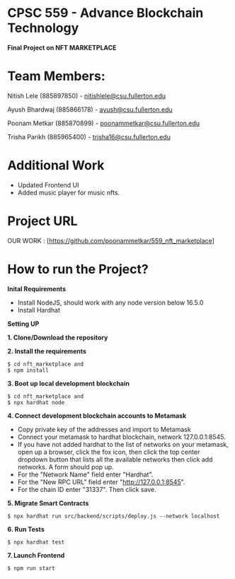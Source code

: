 

# CPSC 559 - Advance Blockchain Technology

**Final Project on NFT MARKETPLACE**

# Team Members:

Nitish Lele    (885897850) -  nitishlele@csu.fullerton.edu

Ayush Bhardwaj (885866178) -  ayush@csu.fullerton.edu

Poonam Metkar  (885870899) -  poonammetkar@csu.fullerton.edu

Trisha Parikh  (885965400) -  trisha16@csu.fullerton.edu



# Additional Work
- Updated Frontend UI
- Added music player for music nfts. 





# Project URL
OUR WORK : [https://github.com/poonammetkar/559_nft_marketplace]


# How to run the Project?
**Inital Requirements**
- Install NodeJS, should work with any node version below 16.5.0
- Install Hardhat

**Setting UP**

**1. Clone/Download the repository**

**2. Install the requirements**
```
$ cd nft_marketplace and 
$ npm install
```
**3. Boot up local development blockchain**
```
$ cd nft_marketplace and 
$ npx hardhat node
```
**4. Connect development blockchain accounts to Metamask**

- Copy private key of the addresses and import to Metamask
- Connect your metamask to hardhat blockchain, network 127.0.0.1:8545.
- If you have not added hardhat to the list of networks on your metamask, open up a browser, click the fox icon, then click the top center dropdown button that lists all the available networks then click add networks. A form should pop up. 
- For the "Network Name" field enter "Hardhat". 
- For the "New RPC URL" field enter "http://127.0.0.1:8545". 
- For the chain ID enter "31337". Then click save.

**5. Migrate Smart Contracts**

`$ npx hardhat run src/backend/scripts/deploy.js --network localhost`

**6. Run Tests**

`$ npx hardhat test`


**7. Launch Frontend**

`$ npm run start`
